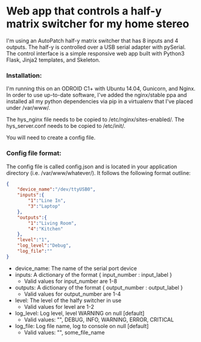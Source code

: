 # Web app that controls a half-y matrix switcher for my home stereo

I'm using an AutoPatch half-y matrix switcher that has 8 inputs and 4 outputs.
The half-y is controlled over a USB serial adapter with pySerial.
The control interface is a simple responsive web app built with Python3 Flask, Jinja2 templates, and Skeleton.

### Installation:

I'm running this on an ODROID C1+ with Ubuntu 14.04, Gunicorn, and Nginx. In order to use up-to-date software, I've added the nginx/stable ppa and installed all my python dependencies via pip in a virtualenv that I've placed under /var/www/.

The hys_nginx file needs to be copied to /etc/nginx/sites-enabled/. The hys_server.conf needs to be copied to /etc/init/.

You will need to create a config file.

### Config file format:

The config file is called config.json and is located in your application directory (i.e. /var/www/whatever/).
It follows the following format outline:

```json
{
    "device_name":"/dev/ttyUSB0",
    "inputs":{
        "1":"Line In",
        "3":"Laptop"
    },
    "outputs":{
        "1":"Living Room",
        "4":"Kitchen"
    },
    "level":"1",
    "log_level":"Debug",
    "log_file":""
}
```

* device_name: The name of the serial port device
* inputs: A dictionary of the format { input_number : input_label }
  * Valid values for input_number are 1-8
* outputs: A dictionary of the format { output_number : output_label }
  * Valid values for output_number are 1-4
* level: The level of the halfy switcher in use
  * Valid values for level are 1-2
* log_level: Log level, level WARNING on null [default]
  * Valid values: "", DEBUG, INFO, WARNING, ERROR, CRITICAL
* log_file: Log file name, log to console on null [default]
  * Valid values: "", some_file_name